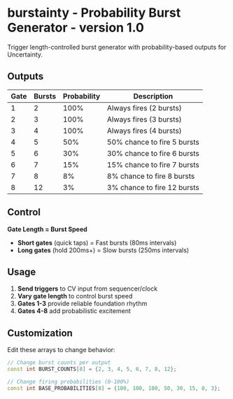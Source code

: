 # burstainty - Probability Burst Generator - version 1.0

Trigger length-controlled burst generator with probability-based outputs for Uncertainty.

## Outputs

| Gate | Bursts | Probability | Description |
|------|--------|-------------|-------------|
| 1 | 2 | 100% | Always fires (2 bursts) |
| 2 | 3 | 100% | Always fires (3 bursts) |
| 3 | 4 | 100% | Always fires (4 bursts) |
| 4 | 5 | 50% | 50% chance to fire 5 bursts |
| 5 | 6 | 30% | 30% chance to fire 6 bursts |
| 6 | 7 | 15% | 15% chance to fire 7 bursts |
| 7 | 8 | 8% | 8% chance to fire 8 bursts |
| 8 | 12 | 3% | 3% chance to fire 12 bursts |

## Control

**Gate Length = Burst Speed**
- **Short gates** (quick taps) = Fast bursts (80ms intervals)
- **Long gates** (hold 200ms+) = Slow bursts (250ms intervals)

## Usage

1. **Send triggers** to CV input from sequencer/clock
2. **Vary gate length** to control burst speed
3. **Gates 1-3** provide reliable foundation rhythm
4. **Gates 4-8** add probabilistic excitement

## Customization

Edit these arrays to change behavior:

```cpp
// Change burst counts per output
const int BURST_COUNTS[8] = {2, 3, 4, 5, 6, 7, 8, 12};

// Change firing probabilities (0-100%)
const int BASE_PROBABILITIES[8] = {100, 100, 100, 50, 30, 15, 8, 3};
```
